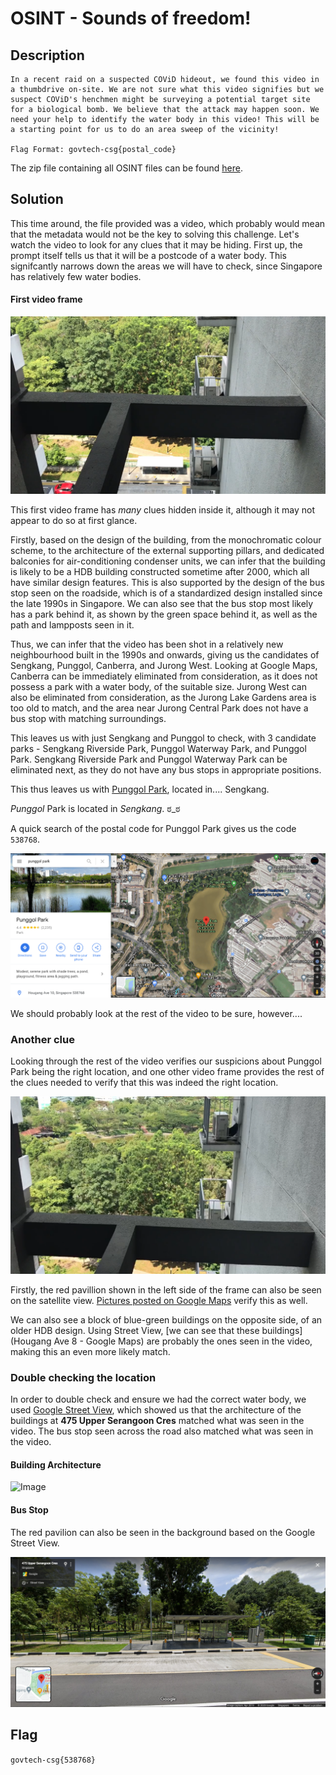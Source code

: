 # OSINT - Sounds of freedom!

## Description
```
In a recent raid on a suspected COViD hideout, we found this video in a thumbdrive on-site. We are not sure what this video signifies but we suspect COViD's henchmen might be surveying a potential target site for a biological bomb. We believe that the attack may happen soon. We need your help to identify the water body in this video! This will be a starting point for us to do an area sweep of the vicinity!

Flag Format: govtech-csg{postal_code}
```

The zip file containing all OSINT files can be found [here](https://public-download-files-9vj6yp3nvf-cat-3.s3-ap-southeast-1.amazonaws.com/OSINT+Challenge.zip).

## Solution

This time around, the file provided was a video, which probably would mean that the metadata would not be the key to solving this challenge. Let's watch the video to look for any clues that it may be hiding. First up, the prompt itself tells us that it will be a postcode of a water body. This signifcantly narrows down the areas we will have to check, since Singapore has relatively few water bodies.

#### First video frame
![first-frame](https://raw.githubusercontent.com/natashatyt888/Writeups-for-CTF/main/2020-Govtech-Stack-The-Flags/OSINT/Sounds-Of-Freedom/first-video-frame.png)

This first video frame has *many* clues hidden inside it, although it may not appear to do so at first glance.

Firstly, based on the design of the building, from the monochromatic colour scheme, to the architecture of the external supporting pillars, and dedicated balconies for air-conditioning condenser units, we can infer that the building is likely to be a HDB building constructed sometime after 2000, which all have similar design features. This is also supported by the design of the bus stop seen on the roadside, which is of a standardized design installed since the late 1990s in Singapore. We can also see that the bus stop most likely has a park behind it, as shown by the green space behind it, as well as the path and lampposts seen in it.

Thus, we can infer that the video has been shot in a relatively new neighbourhood built in the 1990s and onwards, giving us the candidates of Sengkang, Punggol, Canberra, and Jurong West. Looking at Google Maps, Canberra can be immediately eliminated from consideration, as it does not possess a park with a water body, of the suitable size. Jurong West can also be eliminated from consideration, as the Jurong Lake Gardens area is too old to match, and the area near Jurong Central Park does not have a bus stop with matching surroundings.

This leaves us with just Sengkang and Punggol to check, with 3 candidate parks - Sengkang Riverside Park, Punggol Waterway Park, and Punggol Park. Sengkang Riverside Park and Punggol Waterway Park can be eliminated next, as they do not have any bus stops in appropriate positions.

This thus leaves us with [Punggol Park](https://www.google.com.sg/maps/place/Punggol+Park/@1.3768635,103.8972405,619m/data=!3m1!1e3!4m5!3m4!1s0x31da163beca5d721:0xe869e5868a79ea59!8m2!3d1.3769802!4d103.8986585), located in.... Sengkang.

*Punggol* Park is located in *Sengkang*. ಠ_ಠ

A quick search of the postal code for Punggol Park gives us the code `538768`.

![Image](https://github.com/natashatyt888/Writeups-for-CTF/blob/main/2020-Govtech-Stack-The-Flags/OSINT/Sounds-Of-Freedom/Screenshot_1.png)

We should probably look at the rest of the video to be sure, however....

### Another clue

Looking through the rest of the video verifies our suspicions about Punggol Park being the right location, and one other video frame provides the rest of the clues needed to verify that this was indeed the right location.

![another video frame](https://raw.githubusercontent.com/natashatyt888/Writeups-for-CTF/main/2020-Govtech-Stack-The-Flags/OSINT/Sounds-Of-Freedom/opposite-blocks.png)

Firstly, the red pavillion shown in the left side of the frame can also be seen on the satellite view. [Pictures posted on Google Maps](https://goo.gl/maps/moLQPMTQUbvpBXN4A) verify this as well.

We can also see a block of blue-green buildings on the opposite side, of an older HDB design. Using Street View, [we can see that these buildings](Hougang Ave 8 - Google Maps) are probably the ones seen in the video, making this an even more likely match.

### Double checking the location
In order to double check and ensure we had the correct water body, we used [Google Street View](https://www.google.com.sg/maps/@1.3758911,103.8997006,3a,60y,90t/data=!3m6!1e1!3m4!1stWlDZoranZLR3DSzkQ0EvQ!2e0!7i16384!8i8192), which showed us that the architecture of the buildings at **475 Upper Serangoon Cres** matched what was seen in the video. The bus stop seen across the road also matched what was seen in the video.

#### Building Architecture
![Image](https://github.com/natashatyt888/Writeups-for-CTF/blob/main/2020-Govtech-Stack-The-Flags/OSINT/Sounds-Of-Freedom/Screenshot_2.png)

#### Bus Stop
The red pavilion can also be seen in the background based on the Google Street View.

![Image](https://github.com/natashatyt888/Writeups-for-CTF/blob/main/2020-Govtech-Stack-The-Flags/OSINT/Sounds-Of-Freedom/Screenshot_3.png)

## Flag
`govtech-csg{538768}`
